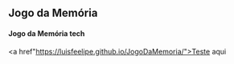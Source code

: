## Jogo da Memória

#### Jogo da Memória tech

<a href"https://luisfeelipe.github.io/JogoDaMemoria/">Teste aqui</a>
